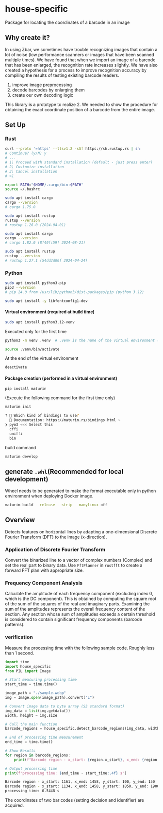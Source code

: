 # house-specific

Package for locating the coordinates of a barcode in an image

## Why create it?

In using Zbar, we sometimes have trouble recognizing images that contain a lot of noise (low performance scanners or images that have been scanned multiple times).
We have found that when we import an image of a barcode that has been enlarged, the recognition rate increases slightly.
We have also created a hypothesis for a process to improve recognition accuracy by compiling the results of testing existing barcode readers.

1. improve image preprocessing
2. decode barcodes by enlarging them
3. create our own decoding logic

This library is a prototype to realize 2. We needed to show the procedure for obtaining the exact coordinate position of a barcode from the entire image.


## Set Up

### Rust

```bash
curl --proto '=https' --tlsv1.2 -sSf https://sh.rustup.rs | sh
# Continue? (y/N) y
# ...
# 1) Proceed with standard installation (default - just press enter)
# 2) Customize installation
# 3) Cancel installation
# >1
```

```bash
export PATH="$HOME/.cargo/bin:$PATH"
source ~/.bashrc
```

```bash
sudo apt install cargo
cargo --version
# cargo 1.75.0
```

```bash
sudo apt install rustup
rustup --version
# rustup 1.26.0 (2024-04-01)
```


```bash
sudo apt install cargo
cargo --version
# cargo 1.82.0 (8f40fc59f 2024-08-21)
```

```bash
sudo apt install rustup
rustup --version
# rustup 1.27.1 (54dd3d00f 2024-04-24)
```


### Python

```bash
sudo apt install python3-pip
pip3 --version
# pip 24.0 from /usr/lib/python3/dist-packages/pip (python 3.12)
```

```bash
sudo apt install -y libfontconfig1-dev
```

#### Virtual environment (required at build time)

```bash
sudo apt install python3.12-venv
```

Executed only for the first time

```bash
python3 -m venv .venv  # .venv is the name of the virtual environment (optional)
```

```bash
source .venv/bin/activate
```

At the end of the virtual environment

```bash
deactivate
```

#### Package creation (performed in a virtual environment)

```bash
pip install maturin
```

(Execute the following command for the first time only)

```bash
maturin init
```

```bash
? 🤷 Which kind of bindings to use?
  📖 Documentation: https://maturin.rs/bindings.html ›
❯ pyo3 <<< Select this
  cffi
  uniffi
  bin
```

build command

```bash
maturin develop
```

## generate `.whl`(Recommended for local development)

Wheel needs to be generated to make the format executable only in python environment when deploying Docker image.

```bash
maturin build --release --strip --manylinux off
```

## Overview

Detects features on horizontal lines by adapting a one-dimensional Discrete Fourier Transform (DFT) to the image (x-direction).

### Application of Discrete Fourier Transform

Convert the binarized line to a vector of complex numbers (Complex<f32>) and set the real part to binary data.
Use `FftPlanner` in `rustfft` to create a forward FFT plan with appropriate size.

### Frequency Component Analysis

Calculate the amplitude of each frequency component (excluding index 0, which is the DC component). This is obtained by computing the square root of the sum of the squares of the real and imaginary parts.
Examining the sum of the amplitudes represents the overall frequency content of the section.
Any section whose sum of amplitudes exceeds a certain threshold is considered to contain significant frequency components (barcode patterns).

### verification

Measure the processing time with the following sample code. Roughly less than 1 second.

```py
import time
import house_specific
from PIL import Image

# Start measuring processing time
start_time = time.time()

image_path = "./sample.webp"
img = Image.open(image_path).convert("L")

# Convert image data to byte array (S3 standard format)
img_data = list(img.getdata())
width, height = img.size

# Call the main function
barcode_regions = house_specific.detect_barcode_regions(img_data, width, height)

# End of processing time measurement
end_time = time.time()

# Show Results
for region in barcode_regions:
    print(f"Barcode region - x_start: {region.x_start}, x_end: {region.x_end}, y_start: {region.y_start}, y_end: {region.y_end}")

# Output processing time
print(f"processing time: {end_time - start_time:.4f} s")

```

```bash
Barcode region - x_start: 1161, x_end: 1458, y_start: 100, y_end: 150
Barcode region - x_start: 1134, x_end: 1458, y_start: 1850, y_end: 1900
processing time: 0.5448 s
```

The coordinates of two bar codes (setting decision and identifier) are acquired.

